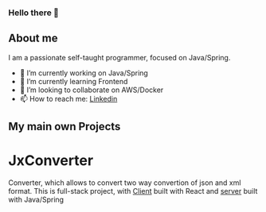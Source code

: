 ### Hello there 👋
## About me
I am a passionate self-taught programmer, focused on Java/Spring.

- 🔭 I’m currently working on Java/Spring
- 🌱 I’m currently learning Frontend
- 👯 I’m looking to collaborate on AWS/Docker
- 📫 How to reach me: [Linkedin](https://www.linkedin.com/in/michal-borciuch/)

## My main own Projects
# JxConverter
Converter, which allows to convert two way convertion of json and xml format.
This is full-stack project, with [Client](https://github.com/misiek001/JxConverterClient) built with React and [server](https://github.com/misiek001/jxconverter) built with Java/Spring
